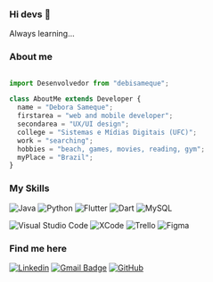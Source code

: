 ### Hi devs 👋

Always learning...

<h3>About me</h3>

```js

import Desenvolvedor from "debisameque";

class AboutMe extends Developer {
  name = "Debora Sameque";
  firstarea = "web and mobile developer";
  secondarea = "UX/UI design";
  college = "Sistemas e Mídias Digitais (UFC)";
  work = "searching";
  hobbies = "beach, games, movies, reading, gym";
  myPlace = "Brazil";
}

```

<h3>My Skills</h3>

![Java](https://img.shields.io/badge/Java-ED8B00?style=for-the-badge&logo=openjdk&logoColor=white)
![Python](https://img.shields.io/badge/Python-FFD43B?style=for-the-badge&logo=python&logoColor=blue)
![Flutter](https://img.shields.io/badge/Flutter-02569B?style=for-the-badge&logo=flutter&logoColor=white)
![Dart](https://img.shields.io/badge/Dart-0175C2?style=for-the-badge&logo=dart&logoColor=white)
![MySQL](https://img.shields.io/badge/MySQL-005C84?style=for-the-badge&logo=mysql&logoColor=white)

![Visual Studio Code](https://img.shields.io/badge/VSCode-0078D4?style=for-the-badge&logo=visual%20studio%20code&logoColor=white)
![XCode](https://img.shields.io/badge/Xcode-007ACC?style=for-the-badge&logo=Xcode&logoColor=white)
![Trello](https://img.shields.io/badge/Trello-0052CC?style=for-the-badge&logo=trello&logoColor=white)
![Figma](https://img.shields.io/badge/Figma-F24E1E?style=for-the-badge&logo=figma&logoColor=white)


<h3>Find me here</h3>

[![Linkedin](https://img.shields.io/badge/-oiedebi-blue?style=flat-square&logo=Linkedin&logoColor=white&link=https://www.linkedin.com/in/oiedebi?utm_source=share&utm_campaign=share_via&utm_content=profile&utm_medium=android_app)](https://www.linkedin.com/in/oiedebi?utm_source=share&utm_campaign=share_via&utm_content=profile&utm_medium=android_app)
[![Gmail Badge](https://img.shields.io/badge/-debisameque@gmail.com-006bed?style=flat-square&logo=Gmail&logoColor=white&link=mailto:debisameque@gmail.com)](mailto:debisameque@gmail.com)
[![GitHub](https://img.shields.io/github/followers/iuricode?label=follow&style=social)](https://github.com/debisameque)
